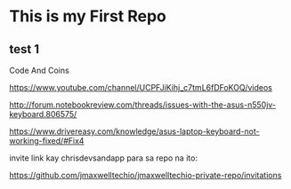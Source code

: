 # This is my First Repo 

## test 1


Code And Coins

https://www.youtube.com/channel/UCPFJiKihj_c7tmL6fDFoKOQ/videos






http://forum.notebookreview.com/threads/issues-with-the-asus-n550jv-keyboard.806575/



https://www.drivereasy.com/knowledge/asus-laptop-keyboard-not-working-fixed/#Fix4






invite link kay chrisdevsandapp para sa repo na ito:

https://github.com/jmaxwelltechio/jmaxwelltechio-private-repo/invitations

